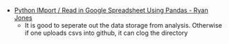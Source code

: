 - [Python IMport / Read in Google Spreadsheet Using Pandas - Ryan Jones](https://www.youtube.com/watch?v=t6WSY9D_ORQ)
  - It is good to seperate out the data storage from analysis. Otherwise if one uploads csvs into github, it can clog the directory


